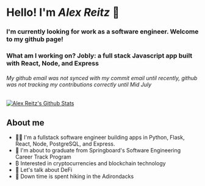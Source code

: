 # Hello! I'm *Alex Reitz* 👋

### I'm currently looking for work as a software engineer. Welcome to my github page!
### What am I working on? Jobly: a full stack Javascript app built with React, Node, and Express

###### My github email was not synced with my commit email until recently, github was not tracking my contributions correctly until Mid July
[![Alex Reitz's Github Stats](https://github-readme-stats.vercel.app/api?username=Alex-Reitz)](https://github.com/Alex-Reitz/github-readme-stats)


## About me 
* 👨‍💻 I'm a fullstack software engineer building apps in Python, Flask, React, Node, PostgreSQL, and Express.
* 🌱 I'm about to graduate from Springboard's Software Engineering Career Track Program
* ₿ Interested in cryptocurrencies and blockchain technology
* 👀 Let's talk about DeFi
* 🥾 Down time is spent hiking in the Adirondacks

  
